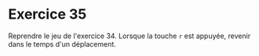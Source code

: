# Exercice 35

Reprendre le jeu de l'exercice 34. Lorsque la touche `r` est appuyée, revenir dans le temps d'un déplacement.
